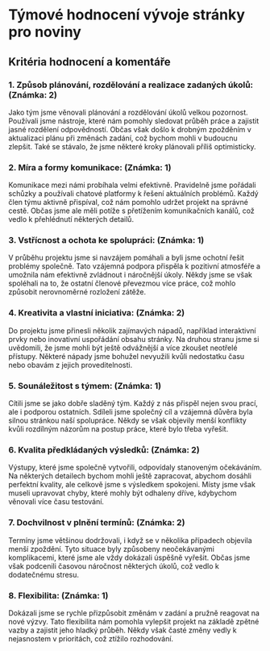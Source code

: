 # Týmové hodnocení vývoje stránky pro noviny

## Kritéria hodnocení a komentáře

### 1. Způsob plánování, rozdělování a realizace zadaných úkolů: (Známka: 2)  
Jako tým jsme věnovali plánování a rozdělování úkolů velkou pozornost. Používali jsme nástroje, které nám pomohly sledovat průběh práce a zajistit jasné rozdělení odpovědností. Občas však došlo k drobným zpožděním v aktualizaci plánu při změnách zadání, což bychom mohli v budoucnu zlepšit. Také se stávalo, že jsme některé kroky plánovali příliš optimisticky.

### 2. Míra a formy komunikace: (Známka: 1)  
Komunikace mezi námi probíhala velmi efektivně. Pravidelně jsme pořádali schůzky a používali chatové platformy k řešení aktuálních problémů. Každý člen týmu aktivně přispíval, což nám pomohlo udržet projekt na správné cestě. Občas jsme ale měli potíže s přetížením komunikačních kanálů, což vedlo k přehlédnutí některých detailů.

### 3. Vstřícnost a ochota ke spolupráci: (Známka: 1)  
V průběhu projektu jsme si navzájem pomáhali a byli jsme ochotní řešit problémy společně. Tato vzájemná podpora přispěla k pozitivní atmosféře a umožnila nám efektivně zvládnout i náročnější úkoly. Někdy jsme se však spoléhali na to, že ostatní členové převezmou více práce, což mohlo způsobit nerovnoměrné rozložení zátěže.

### 4. Kreativita a vlastní iniciativa: (Známka: 2)  
Do projektu jsme přinesli několik zajímavých nápadů, například interaktivní prvky nebo inovativní uspořádání obsahu stránky. Na druhou stranu jsme si uvědomili, že jsme mohli být ještě odvážnější a více zkoušet neotřelé přístupy. Některé nápady jsme bohužel nevyužili kvůli nedostatku času nebo obavám z jejich proveditelnosti.

### 5. Sounáležitost s týmem: (Známka: 1)  
Cítili jsme se jako dobře sladěný tým. Každý z nás přispěl nejen svou prací, ale i podporou ostatních. Sdíleli jsme společný cíl a vzájemná důvěra byla silnou stránkou naší spolupráce. Někdy se však objevily menší konflikty kvůli rozdílným názorům na postup práce, které bylo třeba vyřešit.

### 6. Kvalita předkládaných výsledků: (Známka: 2)  
Výstupy, které jsme společně vytvořili, odpovídaly stanoveným očekáváním. Na některých detailech bychom mohli ještě zapracovat, abychom dosáhli perfektní kvality, ale celkově jsme s výsledkem spokojeni. Místy jsme však museli upravovat chyby, které mohly být odhaleny dříve, kdybychom věnovali více času testování.

### 7. Dochvilnost v plnění termínů: (Známka: 2)  
Termíny jsme většinou dodržovali, i když se v několika případech objevila menší zpoždění. Tyto situace byly způsobeny neočekávanými komplikacemi, které jsme ale vždy dokázali úspěšně vyřešit. Občas jsme však podcenili časovou náročnost některých úkolů, což vedlo k dodatečnému stresu.

### 8. Flexibilita: (Známka: 1)  
Dokázali jsme se rychle přizpůsobit změnám v zadání a pružně reagovat na nové výzvy. Tato flexibilita nám pomohla vylepšit projekt na základě zpětné vazby a zajistit jeho hladký průběh. Někdy však časté změny vedly k nejasnostem v prioritách, což ztížilo rozhodování.

